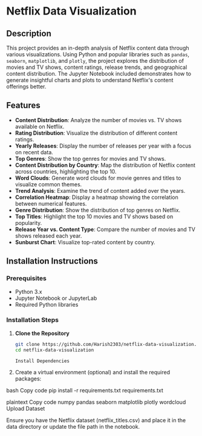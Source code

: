 # Netflix Data Visualization

## Description
This project provides an in-depth analysis of Netflix content data through various visualizations. Using Python and popular libraries such as `pandas`, `seaborn`, `matplotlib`, and `plotly`, the project explores the distribution of movies and TV shows, content ratings, release trends, and geographical content distribution. The Jupyter Notebook included demonstrates how to generate insightful charts and plots to understand Netflix's content offerings better.

## Features
- **Content Distribution**: Analyze the number of movies vs. TV shows available on Netflix.
- **Rating Distribution**: Visualize the distribution of different content ratings.
- **Yearly Releases**: Display the number of releases per year with a focus on recent data.
- **Top Genres**: Show the top genres for movies and TV shows.
- **Content Distribution by Country**: Map the distribution of Netflix content across countries, highlighting the top 10.
- **Word Clouds**: Generate word clouds for movie genres and titles to visualize common themes.
- **Trend Analysis**: Examine the trend of content added over the years.
- **Correlation Heatmap**: Display a heatmap showing the correlation between numerical features.
- **Genre Distribution**: Show the distribution of top genres on Netflix.
- **Top Titles**: Highlight the top 10 movies and TV shows based on popularity.
- **Release Year vs. Content Type**: Compare the number of movies and TV shows released each year.
- **Sunburst Chart**: Visualize top-rated content by country.

## Installation Instructions

### Prerequisites
- Python 3.x
- Jupyter Notebook or JupyterLab
- Required Python libraries

### Installation Steps
1. **Clone the Repository**

   ```bash
   git clone https://github.com/Harish2303/netflix-data-visualization.git
   cd netflix-data-visualization

   Install Dependencies

2. Create a virtual environment (optional) and install the required packages:

bash
Copy code
pip install -r requirements.txt
requirements.txt

plaintext
Copy code
numpy
pandas
seaborn
matplotlib
plotly
wordcloud
Upload Dataset

Ensure you have the Netflix dataset (netflix_titles.csv) and place it in the data directory or update the file path in the notebook.
